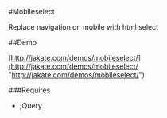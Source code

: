 #Mobileselect

Replace navigation on mobile with html select

##Demo

[http://jakate.com/demos/mobileselect/](http://jakate.com/demos/mobileselect/ "http://jakate.com/demos/mobileselect/")

###Requires
- jQuery